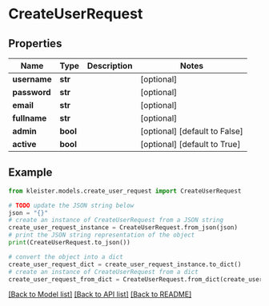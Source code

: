 # CreateUserRequest


## Properties

Name | Type | Description | Notes
------------ | ------------- | ------------- | -------------
**username** | **str** |  | [optional] 
**password** | **str** |  | [optional] 
**email** | **str** |  | [optional] 
**fullname** | **str** |  | [optional] 
**admin** | **bool** |  | [optional] [default to False]
**active** | **bool** |  | [optional] [default to True]

## Example

```python
from kleister.models.create_user_request import CreateUserRequest

# TODO update the JSON string below
json = "{}"
# create an instance of CreateUserRequest from a JSON string
create_user_request_instance = CreateUserRequest.from_json(json)
# print the JSON string representation of the object
print(CreateUserRequest.to_json())

# convert the object into a dict
create_user_request_dict = create_user_request_instance.to_dict()
# create an instance of CreateUserRequest from a dict
create_user_request_from_dict = CreateUserRequest.from_dict(create_user_request_dict)
```
[[Back to Model list]](../README.md#documentation-for-models) [[Back to API list]](../README.md#documentation-for-api-endpoints) [[Back to README]](../README.md)


